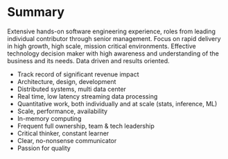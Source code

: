# Summary

Extensive hands-on software engineering experience, roles from leading individual contributor through senior management. Focus on rapid delivery in high growth, high scale, mission critical environments. Effective technology decision maker with high awareness and understanding of the business and its needs. Data driven and results oriented.

* Track record of significant revenue impact
* Architecture, design, development
* Distributed systems, multi data center
* Real time, low latency streaming data processing
* Quantitative work, both individually and at scale (stats, inference, ML)
* Scale, performance, availability
* In-memory computing
* Frequent full ownership, team & tech leadership
* Critical thinker, constant learner
* Clear, no-nonsense communicator
* Passion for quality

